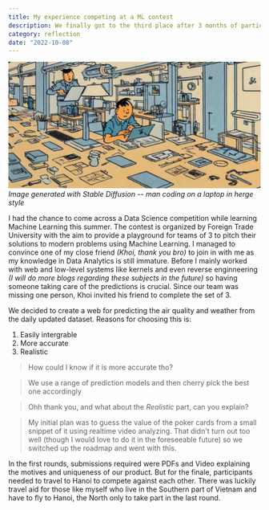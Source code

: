 ```yaml
---
title: My experience competing at a ML contest
description: We finally got to the third place after 3 months of participating
category: reflection
date: "2022-10-08"
---
```


<p>
    <img src="./cover.png"/>
    <em classname="img-caption">Image generated with Stable Diffusion -- man coding on a laptop in herge style</em>
</p>

I had the chance to come across a Data Science competition while learning Machine Learning this summer. The contest is organized by Foreign Trade University with the aim to provide a playground for teams of 3 to pitch their solutions to modern problems using Machine Learning. I managed to convince one of my close friend *(Khoi, thank you bro)* to join in with me as my knowledge in Data Analytics is still immature. Before I mainly worked with web and low-level systems like kernels and even reverse enginneering *(I will do more blogs regarding these subjects in the future)* so having someone taking care of the predictions is crucial. Since our team was missing one person, Khoi invited his friend to complete the set of 3.

We decided to create a web for predicting the air quality and weather from the daily updated dataset. Reasons for choosing this is:
1. Easily intergrable
2. More accurate
3. Realistic

><span classname="reader">How could I know if it is more accurate tho?</span>

><span classname="author">We use a range of prediction models and then cherry pick the best one accordingly</span>

><span classname="reader">Ohh thank you, and what about the *Realistic* part, can you explain?</span>

><span classname="author">My initial plan was to guess the value of the poker cards from a small snippet of it using realtime video analyzing. That didn't turn out too well (though I would love to do it in the foreseeable future) so we switched up the roadmap and went with this.</span>

In the first rounds, submissions required were PDFs and Video explaining the motives and uniqueness of our product. But for the finale, participants needed to travel to Hanoi to compete against each other. There was luckily travel aid for those like myself who live in the Southern part of Vietnam and have to fly to Hanoi, the North only to take part in the last round.
